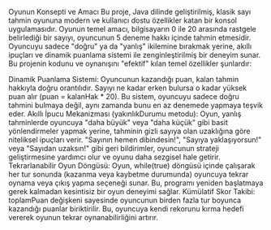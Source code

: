   Oyunun Konsepti ve Amacı
Bu proje, Java dilinde geliştirilmiş, klasik sayı tahmin oyununa modern ve kullanıcı dostu özellikler katan bir konsol uygulamasıdır. Oyunun temel amacı, bilgisayarın 0 ile 20 arasında rastgele belirlediği bir sayıyı, oyuncunun 5 deneme hakkı içinde tahmin etmesidir. Oyuncuyu sadece "doğru" ya da "yanlış" ikilemine bırakmak yerine, akıllı ipuçları ve dinamik puanlama sistemi ile zenginleştirilmiş bir deneyim sunar.
Bu projenin kodunu ve oynanışını "efektif" kılan temel özellikler şunlardır:

  Dinamik Puanlama Sistemi:
Oyuncunun kazandığı puan, kalan tahmin hakkıyla doğru orantılıdır. Sayıyı ne kadar erken bulursa o kadar yüksek puan alır (puan = kalanHak * 20). Bu sistem, oyuncuyu sadece doğru tahmini bulmaya değil, aynı zamanda bunu en az denemede yapmaya teşvik eder.
  Akıllı İpucu Mekanizması (yakınlıkDurumu metodu):
Oyun, yanlış tahminlerde oyuncuya "daha büyük" veya "daha küçük" gibi basit yönlendirmeler yapmak yerine, tahminin gizli sayıya olan uzaklığına göre niteliksel ipuçları verir.
"Sayının hemen dibindesin!", "Sayıya yaklaşıyorsun!" veya "Sayıdan uzaksın!" gibi geri bildirimler, oyuncunun strateji geliştirmesine yardımcı olur ve oyunu daha sezgisel hale getirir.
  Tekrarlanabilir Oyun Döngüsü:
Oyun, while(true) döngüsü içinde çalışarak her tur sonunda (kazanma veya kaybetme durumunda) oyuncuya tekrar oynama veya çıkış yapma seçeneği sunar. Bu, programı yeniden başlatmaya gerek kalmadan kesintisiz bir oyun deneyimi sağlar.
  Kümülatif Skor Takibi:
toplamPuan değişkeni sayesinde oyuncunun birden fazla tur boyunca kazandığı puanlar biriktirilir. Bu, oyuncuya kendi rekorunu kırma hedefi vererek oyunun tekrar oynanabilirliğini artırır.
